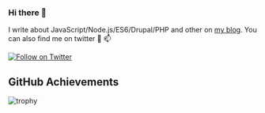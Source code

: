 ### Hi there 👋

I write about JavaScript/Node.js/ES6/Drupal/PHP and other on [my blog](https://heididev.com). You can also find me on twitter 💬 📫

[![Follow on Twitter](https://img.shields.io/twitter/follow/heshanlk?style=social&logo=twitter)](https://twitter.com/heshanlk)

## GitHub Achievements 

![trophy](https://github-profile-trophy.vercel.app/?username=heshanlk&rank=SSS,SS,AAA,AA,A,B)
<!--
[![Hesh's GitHub stats](https://github-readme-stats.vercel.app/api?username=heshanlk&show_icons=true&icon_color=586069&text_color=586069&bg_color=fff&line_height=30&hide_title=true&title_color=0366d6)](https://github.com/anuraghazra/github-readme-stats)
-->
<!--
**heshanlk/heshanlk** is a ✨ _special_ ✨ repository because its `README.md` (this file) appears on your GitHub profile.

Here are some ideas to get you started:

- 🔭 I’m currently working on ...
- 🌱 I’m currently learning ...
- 👯 I’m looking to collaborate on ...
- 🤔 I’m looking for help with ...
- 💬 Ask me about ...
- 📫 How to reach me: ...
- 😄 Pronouns: ...
- ⚡ Fun fact: ...
-->
